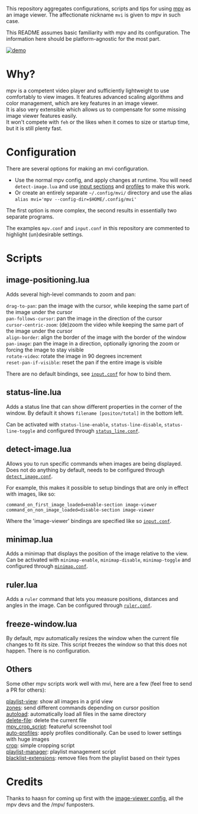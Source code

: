 This repository aggregates configurations, scripts and tips for using [mpv](https://github.com/mpv-player/mpv) as an image viewer. The affectionate nickname `mvi` is given to mpv in such case.

This README assumes basic familiarity with mpv and its configuration. The information here should be platform-agnostic for the most part.

[![demo](https://i.vimeocdn.com/filter/overlay?src0=https%3A%2F%2Fi.vimeocdn.com%2Fvideo%2F674986351_1280x720.jpg&src1=https%3A%2F%2Ff.vimeocdn.com%2Fimages_v6%2Fshare%2Fplay_icon_overlay.png)](https://vimeo.com/249231479)

# Why?

mpv is a competent video player and sufficiently lightweight to use comfortably to view images. It features advanced scaling algorithms and color management, which are key features in an image viewer.  
It is also very extensible which allows us to compensate for some missing image viewer features easily.  
It won't compete with `feh` or the likes when it comes to size or startup time, but it is still plenty fast.

# Configuration

There are several options for making an mvi configuration.  
* Use the normal mpv config, and apply changes at runtime. You will need `detect-image.lua` and use [input sections](https://mpv.io/manual/master/#input-sections) and [profiles](https://mpv.io/manual/master/#profiles) to make this work.
* Or create an entirely separate `~/.config/mvi/` directory and use the alias `alias mvi='mpv --config-dir=$HOME/.config/mvi'` 

The first option is more complex, the second results in essentially two separate programs.

The examples `mpv.conf` and `input.conf` in this repository are commented to highlight (un)desirable settings.

# Scripts

## image-positioning.lua

Adds several high-level commands to zoom and pan:

`drag-to-pan`: pan the image with the cursor, while keeping the same part of the image under the cursor  
`pan-follows-cursor`: pan the image in the direction of the cursor  
`cursor-centric-zoom`: (de)zoom the video while keeping the same part of the image under the cursor  
`align-border`: align the border of the image with the border of the window  
`pan-image`: pan the image in a direction, optionally ignoring the zoom or forcing the image to stay visible  
`rotate-video`: rotate the image in 90 degrees increment  
`reset-pan-if-visible`: reset the pan if the entire image is visible  

There are no default bindings, see [`input.conf`](input.conf#L19-L67) for how to bind them.

## status-line.lua

Adds a status line that can show different properties in the corner of the window. By default it shows `filename [positon/total]` in the bottom left.

Can be activated with `status-line-enable`, `status-line-disable`, `status-line-toggle` and configured through [`status_line.conf`](script-opts/status_line.conf).

## detect-image.lua

Allows you to run specific commands when images are being displayed. Does not do anything by default, needs to be configured through [`detect_image.conf`](script-opts/detect_image.conf).

For example, this makes it possible to setup bindings that are only in effect with images, like so:
```
command_on_first_image_loaded=enable-section image-viewer
command_on_non_image_loaded=disable-section image-viewer
```
Where the 'image-viewer' bindings are specified like so [`input.conf`](input.conf#L96-L99).

## minimap.lua

Adds a minimap that displays the position of the image relative to the view.  
Can be activated with `minimap-enable`, `minimap-disable`, `minimap-toggle` and configured through [`minimap.conf`](script-opts/minimap.conf).

## ruler.lua

Adds a `ruler` command that lets you measure positions, distances and angles in the image.
Can be configured through [`ruler.conf`](script-opts/ruler.conf).

## freeze-window.lua

By default, mpv automatically resizes the window when the current file changes to fit its size. This script freezes the window so that this does not happen. 
There is no configuration.

## Others

Some other mpv scripts work well with mvi, here are a few (feel free to send a PR for others):

[playlist-view](https://github.com/occivink/mpv-gallery-view): show all images in a grid view  
[zones](https://github.com/wiiaboo/mpv-scripts/blob/master/zones.lua): send different commands depending on cursor position  
[autoload](https://github.com/mpv-player/mpv/blob/master/TOOLS/lua/autoload.lua): automatically load all files in the same directory  
[delete-file](https://github.com/zenyd/mpv-scripts#delete-file): delete the current file  
[mpv_crop_script](https://github.com/TheAMM/mpv_crop_script): featureful screenshot tool  
[auto-profiles](https://github.com/wiiaboo/mpv-scripts/blob/master/auto-profiles.lua): apply profiles conditionally. Can be used to lower settings with huge images  
[crop](https://github.com/occivink/mpv-scripts#croplua): simple cropping script  
[playlist-manager](https://github.com/jonniek/mpv-playlistmanager): playlist management script  
[blacklist-extensions](https://github.com/occivink/mpv-scripts#blacklist-extensionslua): remove files from the playlist based on their types

# Credits

Thanks to haasn for coming up first with the [image-viewer config](https://gist.github.com/haasn/7919afd765e308fa91cbe19a64631d0f), all the mpv devs and the /mpv/ funposters.
